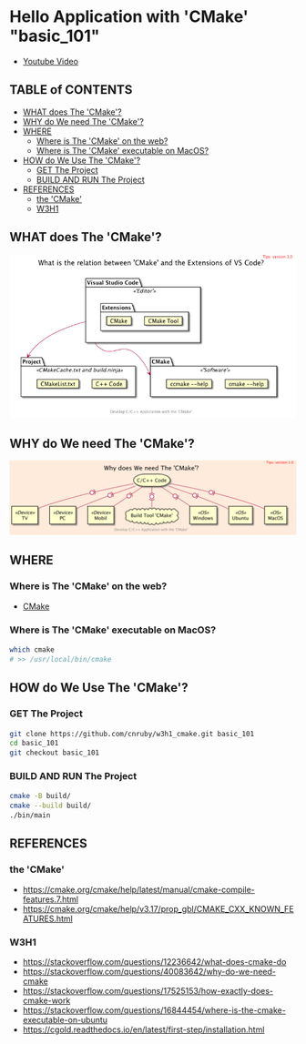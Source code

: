<h1>Hello Application with 'CMake' "basic_101"</h1>

* [Youtube Video](https://youtu.be/I2-fIgkGfy8)

<h2>TABLE of CONTENTS</h2>

- [WHAT does The 'CMake'?](#what-does-the-cmake)
- [WHY do We need The 'CMake'?](#why-do-we-need-the-cmake)
- [WHERE](#where)
  - [Where is The 'CMake' on the web?](#where-is-the-cmake-on-the-web)
  - [Where is The 'CMake' executable on MacOS?](#where-is-the-cmake-executable-on-macos)
- [HOW do We Use The 'CMake'?](#how-do-we-use-the-cmake)
  - [GET The Project](#get-the-project)
  - [BUILD AND RUN The Project](#build-and-run-the-project)
- [REFERENCES](#references)
  - [the 'CMake'](#the-cmake)
  - [W3H1](#w3h1)


## WHAT does The 'CMake'?

![image](./uml/what/what.png)

## WHY do We need The 'CMake'?

![image](./uml/why/why.png)

## WHERE

### Where is The 'CMake' on the web?

- [CMake](https://cmake.org)

### Where is The 'CMake' executable on MacOS?

```bash
which cmake
# >> /usr/local/bin/cmake
```

## HOW do We Use The 'CMake'?

### GET The Project

```bash
git clone https://github.com/cnruby/w3h1_cmake.git basic_101
cd basic_101
git checkout basic_101
```

### BUILD AND RUN The Project

```bash
cmake -B build/
cmake --build build/
./bin/main
```

## REFERENCES

### the 'CMake'

- https://cmake.org/cmake/help/latest/manual/cmake-compile-features.7.html
- https://cmake.org/cmake/help/v3.17/prop_gbl/CMAKE_CXX_KNOWN_FEATURES.html

### W3H1

- https://stackoverflow.com/questions/12236642/what-does-cmake-do
- https://stackoverflow.com/questions/40083642/why-do-we-need-cmake
- https://stackoverflow.com/questions/17525153/how-exactly-does-cmake-work
- https://stackoverflow.com/questions/16844454/where-is-the-cmake-executable-on-ubuntu
- https://cgold.readthedocs.io/en/latest/first-step/installation.html